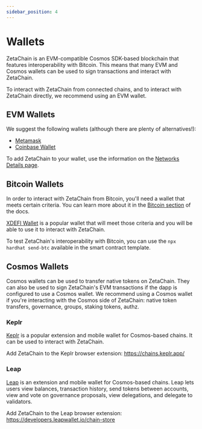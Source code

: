 ```yaml
---
sidebar_position: 4
---
```


# Wallets

ZetaChain is an EVM-compatible Cosmos SDK-based blockchain that features
interoperability with Bitcoin. This means that many EVM and Cosmos wallets can
be used to sign transactions and interact with ZetaChain.

To interact with ZetaChain from connected chains, and to interact with ZetaChain
directly, we recommend using an EVM wallet.

## EVM Wallets

We suggest the following wallets (although there are plenty of alternatives!):

- [Metamask](https://metamask.io)
- [Coinbase Wallet](https://www.coinbase.com/wallet)

To add ZetaChain to your wallet, use the information on the
[Networks Details page](/reference/details).

## Bitcoin Wallets

In order to interact with ZetaChain from Bitcoin, you'll need a wallet that
meets certain criteria. You can learn more about it in the
[Bitcoin section](/developers/omnichain/bitcoin/) of the docs.

[XDEFI Wallet](https://xdefi.io) is a popular wallet that will meet those
criteria and you will be able to use it to interact with ZetaChain.

To test ZetaChain's interoperability with Bitcoin, you can use the
`npx hardhat send-btc` available in the smart contract template.

## Cosmos Wallets

Cosmos wallets can be used to transfer native tokens on ZetaChain. They can also
be used to sign ZetaChain's EVM transactions if the dapp is configured to use a
Cosmos wallet. We recommend using a Cosmos wallet if you're interacting with the
Cosmos side of ZetaChain: native token transfers, governance, groups, staking
tokens, authz.

### Keplr

[Keplr](https://keplr.app/) is a popular extension and mobile wallet for
Cosmos-based chains. It can be used to interact with ZetaChain.

Add ZetaChain to the Keplr browser extension: https://chains.keplr.app/

### Leap

[Leap](https://www.leapwallet.io/) is an extension and mobile wallet for
Cosmos-based chains. Leap lets users view balances, transaction history, send
tokens between accounts, view and vote on governance proposals, view
delegations, and delegate to validators.

Add ZetaChain to the Leap browser extension:
https://developers.leapwallet.io/chain-store
